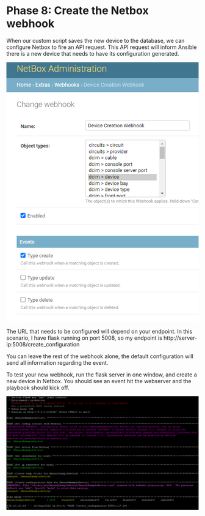 # Phase 8: Create the Netbox webhook

When our custom script saves the new device to the database, we can configure Netbox to fire an API request. This API request will inform Ansible there is a new device that needs to have its configuration generated.


![Webhook Creation](/img/phase_8_webhook_creation.PNG)


The URL that needs to be configured will depend on your endpoint. In this scenario, I have flask running on port 5008, so my endpoint is http://server-ip:5008/create_configuration

You can leave the rest of the webhook alone, the default configuration will send all information regarding the event.

To test your new webhook, run the flask server in one window, and create a new device in Netbox. You should see an event hit the webserver and the playbook should kick off.

![Ansible Example](/img/phase_8_example.png)


